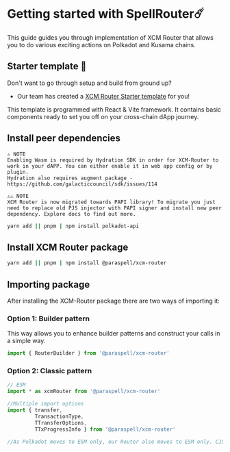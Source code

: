 # Getting started with SpellRouter☄️
This guide guides you through implementation of XCM Router that allows you to do various exciting actions on Polkadot and Kusama chains.

## Starter template 🛫
Don't want to go through setup and build from ground up? 
- Our team has created a [XCM Router Starter template](https://github.com/paraspell/xcm-router-template) for you! 

This template is programmed with React & Vite framework. It contains basic components ready to set you off on your cross-chain dApp journey.

## Install peer dependencies

```
⚠️ NOTE
Enabling Wasm is required by Hydration SDK in order for XCM-Router to work in your dAPP. You can either enable it in web app config or by plugin.
Hydration also requires augment package - https://github.com/galacticcouncil/sdk/issues/114

⚠️⚠️ NOTE
XCM Router is now migrated towards PAPI library! To migrate you just need to replace old PJS injector with PAPI signer and install new peer dependency. Explore docs to find out more.
```

```sh
yarn add || pnpm | npm install polkadot-api
```

## Install XCM Router package
```sh
yarn add || pnpm | npm install @paraspell/xcm-router
```

## Importing package
After installing the XCM-Router package there are two ways of importing it:

### Option 1: Builder pattern 

This way allows you to enhance builder patterns and construct your calls in a simple way.

```js
import { RouterBuilder } from '@paraspell/xcm-router'
```

### Option 2: Classic pattern

```js
// ESM
import * as xcmRouter from '@paraspell/xcm-router'

//Multiple import options
import { transfer, 
         TransactionType, 
         TTransferOptions, 
         TTxProgressInfo } from '@paraspell/xcm-router'

//As Polkadot moves to ESM only, our Router also moves to ESM only. CJS is not supported anymore.
```


